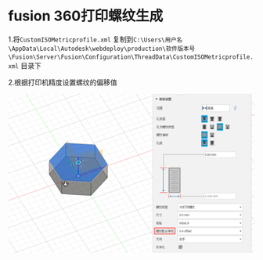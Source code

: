 # fusion 360打印螺纹生成

1.将`CustomISOMetricprofile.xml` 复制到`C:\Users\用户名\AppData\Local\Autodesk\webdeploy\production\软件版本号\Fusion\Server\Fusion\Configuration\ThreadData\CustomISOMetricprofile.xml` 目录下

2.根据打印机精度设置螺纹的偏移值

![image-20230611225156078](./assets/image-20230611225156078.png)

